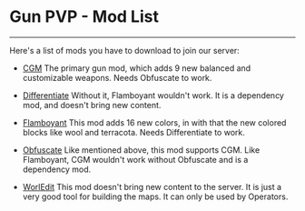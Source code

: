 # Gun PVP - Mod List

-----------------------------
Here's a list of mods you have to download to join our server:

- [CGM](https://www.curseforge.com/minecraft/mc-mods/mrcrayfishs-gun-mod)
  The primary gun mod, which adds 9 new balanced and customizable weapons. Needs Obfuscate to work.
  
- [Differentiate](https://www.curseforge.com/minecraft/mc-mods/differentiate)
  Without it, Flamboyant wouldn't work. It is a dependency mod, and doesn't bring new content.

- [Flamboyant](https://www.curseforge.com/minecraft/mc-mods/flamboyant-recrafted)
  This mod adds 16 new colors, in with that the new colored blocks like wool and terracota. Needs Differentiate to work.
  
- [Obfuscate](https://www.curseforge.com/minecraft/mc-mods/obfuscate)
  Like mentioned above, this mod supports CGM. Like Flamboyant, CGM wouldn't work without Obfuscate and is a dependency mod.
  
- [WorlEdit](https://www.curseforge.com/minecraft/mc-mods/worldedit)
  This mod doesn't bring new content to the server. It is just a very good tool for building the maps. It can only be used by Operators.

